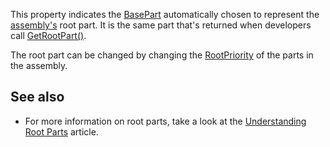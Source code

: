 This property indicates the [BasePart](https://developer.roblox.com/en-us/api-reference/class/BasePart) automatically chosen to represent the [assembly's](https://developer.roblox.com/en-us/api-reference/class/Assembly) root part. It is the same part that's returned when developers call [GetRootPart()](https://developer.roblox.com/en-us/api-reference/function/BasePart/GetRootPart).

The root part can be changed by changing the [RootPriority](https://developer.roblox.com/en-us/api-reference/property/BasePart/RootPriority) of the parts in the assembly.

See also
--------

*   For more information on root parts, take a look at the [Understanding Root Parts](../../articles/understanding-root-parts) article.